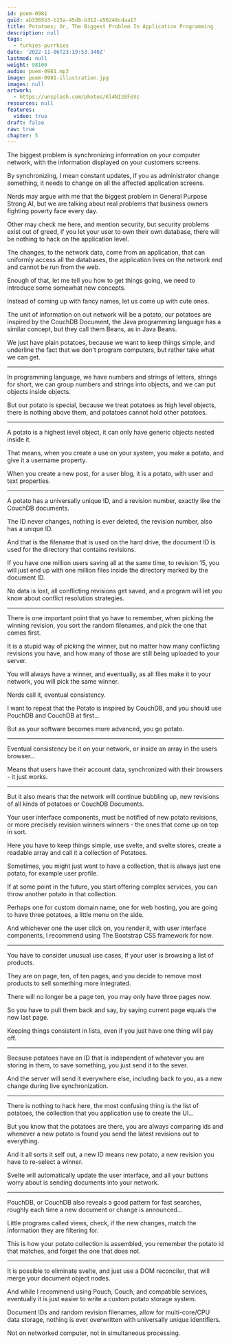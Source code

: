 ```yaml
---
id: poem-0981
guid: ab3365b3-b15a-45d8-b312-e56248cdaa17
title: Potatoes; Or, The Biggest Problem In Application Programming
description: null
tags:
  - furkies-purrkies
date: '2022-11-06T23:19:53.340Z'
lastmod: null
weight: 98100
audio: poem-0981.mp3
image: poem-0981-illustration.jpg
images: null
artwork:
  - https://unsplash.com/photos/Kl4NIz8FeVc
resources: null
features:
  video: true
draft: false
raw: true
chapter: 5
---
```


The biggest problem is synchronizing information on your computer network,
with the information displayed on your customers screens.

By synchronizing, I mean constant updates,
if you as administrator change something, it needs to change on all the affected application screens.

Nerds may argue with me that the biggest problem in General Purpose Strong AI,
but we are talking about real problems that business owners fighting poverty face every day.

Other may check me here, and mention security, but security problems exist out of greed,
if you let your user to own their own database, there will be nothing to hack on the application level.

The changes, to the network data, come from an application, that can uniformly access all the databases,
the application lives on the network end and cannot be run from the web.

Enough of that, let me tell you how to get things going,
we need to introduce some somewhat new concepts.

Instead of coming up with fancy names,
let us come up with cute ones.

The unit of information on out network will be a potato, our potatoes are inspired by the CouchDB Document,
the Java programming language has a similar concept, but they call them Beans, as in Java Beans.

We just have plain potatoes, because we want to keep things simple,
and underline the fact that we don't program computers, but rather take what we can get.

---

In programming language, we have numbers and strings of letters, strings for short,
we can group numbers and strings into objects, and we can put objects inside objects.

But our potato is special, because we treat potatoes as high level objects,
there is nothing above them, and potatoes cannot hold other potatoes.

---

A potato is a highest level object,
it can only have generic objects nested inside it.

That means, when you create a use on your system, you make a potato,
and give it a username property.

When you create a new post, for a user blog,
it is a potato, with user and text properties.

---

A potato has a universally unique ID,
and a revision number, exactly like the CouchDB documents.

The ID never changes, nothing is ever deleted,
the revision number, also has a unique ID.

And that is the filename that is used on the hard drive,
the document ID is used for the directory that contains revisions.

If you have one million users saving all at the same time,
to revision 15, you will just end up with one million files inside the directory marked by the document ID.

No data is lost, all conflicting revisions get saved,
and a program will let you know about conflict resolution strategies.

---

There is one important point that yo have to remember,
when picking the winning revision, you sort the random filenames, and pick the one that comes first.

It is a stupid way of picking the winner,
but no matter how many conflicting revisions you have, and how many of those are still being uploaded to your server.

You will always have a winner, and eventually,
as all files make it to your network, you will pick the same winner.

Nerds call it,
eventual consistency.

I want to repeat that the Potato is inspired by CouchDB,
and you should use PouchDB and CouchDB at first...

But as your software becomes more advanced,
you go potato.

---

Eventual consistency be it on your network,
or inside an array in the users browser...

Means that users have their account data,
synchronized with their browsers - it just works.

---

But it also means that the network will continue bubbling up,
new revisions of all kinds of potatoes or CouchDB Documents.

Your user interface components, must be notified of new potato revisions,
or more precisely revision winners winners - the ones that come up on top in sort.

Here you have to keep things simple,
use svelte, and svelte stores, create a readable array and call it a collection of Potatoes.

Sometimes, you might just want to have a collection,
that is always just one potato, for example user profile.

If at some point in the future,
you start offering complex services, you can throw another potato in that collection.

Perhaps one for custom domain name, one for web hosting,
you are going to have three potatoes, a little menu on the side.

And whichever one the user click on,
you render it, with user interface components, I recommend using The Bootstrap CSS framework for now.

---

You have to consider unusual use cases,
If your user is browsing a list of products.

They are on page, ten, of ten pages,
and you decide to remove most products to sell something more integrated.

There will no longer be a page ten,
you may only have three pages now.

So you have to pull them back and say,
by saying current page equals the new last page.

Keeping things consistent in lists,
even if you just have one thing will pay off.

---

Because potatoes have an ID that is independent of whatever you are storing in them,
to save something, you just send it to the sever.

And the server will send it everywhere else,
including back to you, as a new change during live synchronization.

---

There is nothing to hack here, the most confusing thing is the list of potatoes,
the collection that you application use to create the UI...

But you know that the potatoes are there,
you are always comparing ids and whenever a new potato is found you send the latest revisions out to everything.

And it all sorts it self out,
a new ID means new potato, a new revision you have to re-select a winner.

Svelte will automatically update the user interface,
and all your buttons worry about is sending documents into your network.

---

PouchDB, or CouchDB also reveals a good pattern for fast searches,
roughly each time a new document or change is announced...

Little programs called views, check, if the new changes,
match the information they are filtering for.

This is how your potato collection is assembled,
you remember the potato id that matches, and forget the one that does not.

---

It is possible to eliminate svelte, and just use a DOM reconciler,
that will merge your document object nodes.

And while I recommend using Pouch, Couch, and compatible services,
eventually it is just easier to write a custom potato storage system.

Document IDs and random revision filenames,
allow for multi-core/CPU data storage, nothing is ever overwritten with universally unique identifiers.

Not on networked computer,
not in simultaneous processing.
